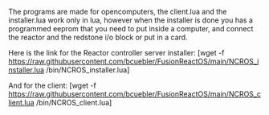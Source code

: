 The programs are made for opencomputers, the client.lua  and the installer.lua work only in lua, however when the installer is done you has a programmed eeprom that you need to put inside a computer, and connect the reactor and the redstone i/o block or put in a card.

Here is the link for the Reactor controller server installer:
[wget -f https://raw.githubusercontent.com/bcuebler/FusionReactOS/main/NCROS_installer.lua /bin/NCROS_installer.lua]

And for the client:
[wget -f https://raw.githubusercontent.com/bcuebler/FusionReactOS/main/NCROS_client.lua /bin/NCROS_client.lua]
